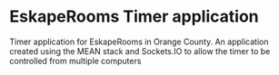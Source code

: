 # EskapeRooms Timer application
Timer application for EskapeRooms in Orange County. An application created using the MEAN stack and Sockets.IO to allow the timer to be controlled from multiple computers
